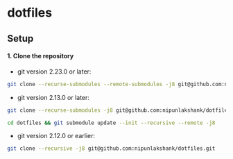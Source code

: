 # dotfiles

## Setup

#### 1. Clone the repository

* git version 2.23.0 or later:

```bash
git clone --recurse-submodules --remote-submodules -j8 git@github.com:nipunlakshank/dotfiles.git
```

* git version 2.13.0 or later:

```bash
git clone --recurse-submodules -j8 git@github.com:nipunlakshank/dotfiles.git
```

```bash
cd dotfiles && git submodule update --init --recursive --remote -j8
```

* git version 2.12.0 or earlier:

```bash
git clone --recursive -j8 git@github.com:nipunlakshank/dotfiles.git
```
